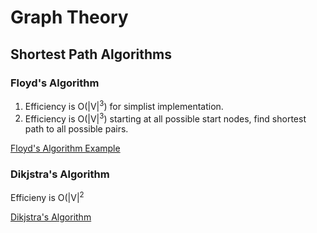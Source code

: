 # Graph Theory

## Shortest Path Algorithms
### Floyd's Algorithm
1. Efficiency is O(|V|<sup>3</sup>) for simplist implementation.
2. Efficiency is O(|V|<sup>3</sup>) starting at all possible start nodes, find shortest path to all possible pairs.

[Floyd's Algorithm Example](https://www.youtube.com/watch?v=t3mf2Vu9wA4)

### Dikjstra's Algorithm
Efficieny is O(|V|<sup>2</sup>

[Dikjstra's Algorithm](https://www.youtube.com/watch?v=WN3Rb9wVYDY)

